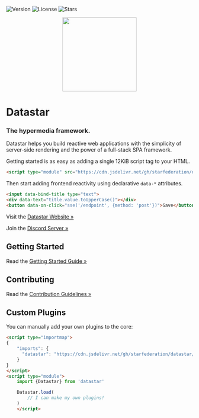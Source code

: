 ![Version](https://img.shields.io/github/package-json/v/starfederation/datastar?filename=library/package.json)
![License](https://img.shields.io/github/license/starfederation/datastar)
![Stars](https://img.shields.io/github/stars/starfederation/datastar?style=flat)

<p align="center"><img width="200" src="https://data-star.dev/static/images/rocket.webp"></p>

# Datastar

### The hypermedia framework.

Datastar helps you build reactive web applications with the simplicity of server-side rendering and the power of a full-stack SPA framework.

Getting started is as easy as adding a single 12KiB script tag to your HTML.

```html
<script type="module" src="https://cdn.jsdelivr.net/gh/starfederation/datastar/bundles/datastar.js"></script>
```

Then start adding frontend reactivity using declarative <code>data-*</code> attributes.

```html
<input data-bind-title type="text">
<div data-text="title.value.toUpperCase()"></div>
<button data-on-click="sse('/endpoint', {method: 'post'})">Save</button>
```

Visit the [Datastar Website »](https://data-star.dev/)

Join the [Discord Server »](https://discord.com/channels/1296224603642925098/1296224603642925102)

## Getting Started

Read the [Getting Started Guide »](https://data-star.dev/guide/getting_started)

## Contributing

Read the [Contribution Guidelines »](https://github.com/starfederation/datastar/blob/develop/CONTRIBUTING.md)

## Custom Plugins

You can manually add your own plugins to the core:

```html
<script type="importmap">
{
    "imports": {
      "datastar": "https://cdn.jsdelivr.net/gh/starfederation/datastar/bundles/datastar-core.js"
    }
}
</script>
<script type="module">
    import {Datastar} from 'datastar'

    Datastar.load(
        // I can make my own plugins!
    )
    </script>
```